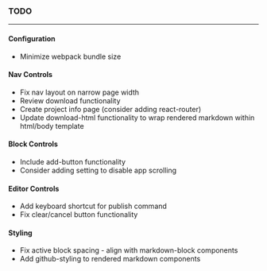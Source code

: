 ### TODO 
<hr />

#### Configuration
- Minimize webpack bundle size

#### Nav Controls
- Fix nav layout on narrow page width
- Review download functionality
- Create project info page (consider adding react-router)
- Update download-html functionality to wrap rendered markdown within html/body template

#### Block Controls
- Include add-button functionality
- Consider adding setting to disable app scrolling

#### Editor Controls
- Add keyboard shortcut for publish command
- Fix clear/cancel button functionality

#### Styling
- Fix active block spacing - align with markdown-block components
- Add github-styling to rendered markdown components